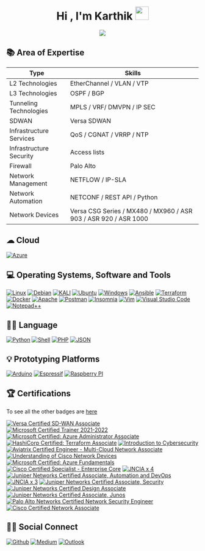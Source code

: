 <h1 align="center">Hi , I'm Karthik <img src="https://media.giphy.com/media/hvRJCLFzcasrR4ia7z/giphy.gif" width="35"></h1>
<p align="center">
<img src="https://readme-typing-svg.herokuapp.com?color=33AEF7&lines=Network+Engineer;Cloud+Technology+Enthusiast;IoT+hobbyist&center=true&width=500&height=50">
</p>


## 📚 Area of Expertise
| Type                   | Skills                                                                                                       |
|------------------------|--------------------------------------------------------------------------------------------------------------|
| L2 Technologies        | EtherChannel / VLAN / VTP                                                                                    |
| L3 Technologies        | OSPF / BGP                                                                        						    |
| Tunneling Technologies | MPLS / VRF/ DMVPN / IP SEC   																				|
| SDWAN                  | Versa SDWAN																								    |
| Infrastructure Services| QoS / CGNAT / VRRP / NTP																				    |
| Infrastructure Security| Access lists                                                                                                 |
| Firewall               | Palo Alto                                                                                                    |
| Network Management     | NETFLOW / IP-SLA |
| Network Automation     | NETCONF / REST API / Python                                                                 |
| Network Devices        | Versa CSG Series /  MX480 / MX960 / ASR 903 / ASR 920 / ASR 1000                                               |

## ☁ Cloud
<p>
 <a href="#"><img alt="Azure" src="https://img.shields.io/badge/azure-%230072C6.svg?logo=microsoftazure&logoColor=white"></a>
</p>

## 💻 Operating Systems, Software and Tools

<p>
 <a href="#"><img alt="Linux" src="https://img.shields.io/badge/Linux-FCC624?logo=linux&logoColor=black"></a>
 <a href="#"><img alt="Debian" src="https://img.shields.io/badge/Debian-A81D33?logo=debian&logoColor=white"></a>
 <a href="#"><img alt="KALI" src="https://img.shields.io/badge/Kali-268BEE?logo=kalilinux&logoColor=white"></a>
 <a href="#"><img alt="Ubuntu" src="https://img.shields.io/badge/Ubuntu-E95420?logo=ubuntu&logoColor=white"></a>
 <a href="#"><img alt="Windows" src="https://img.shields.io/badge/Windows-0078D6?logo=windows&logoColor=white"></a>
 <a href="#"><img alt="Ansible" src="https://img.shields.io/badge/Ansible-000000?logo=ansible&logoColor=white"></a>
 <a href="#"><img alt="Terraform" src="https://img.shields.io/badge/Terraform-7B42BC?logo=terraform&logoColor=white"></a> 
 <a href="#"><img alt="Docker" src="https://img.shields.io/badge/Docker-2CA5E0?logo=docker&logoColor=white"></a>  
 <a href="#"><img alt="Apache" src="https://img.shields.io/badge/Apache-D22128?logo=Apache&logoColor=white"></a>  
 <a href="#"><img alt="Postman" src="https://img.shields.io/badge/Postman-FF6C37?logo=postman&logoColor=white"></a>
 <a href="#"><img alt="Insomnia" src="https://img.shields.io/badge/Insomnia-5849be?logo=Insomnia&logoColor=white"></a>
 <a href="#"><img alt="Vim" src="https://img.shields.io/badge/VIM-%2311AB00.svg?logo=vim&logoColor=white"></a>
 <a href="#"><img alt="Visual Studio Code" src="https://img.shields.io/badge/Visual%20Studio%20Code-0078d7.svg?logo=visual-studio-code&logoColor=white"></a>
 <a href="#"><img alt="Notepad++" src="https://img.shields.io/badge/Notepad++-90E59A.svg?logo=notepad%2B%2B&logoColor=black"></a>
    
</p>

## 👩‍💻 Language

<p>
 <a href="#"><img alt="Python" src="https://img.shields.io/badge/python-3670A0?logo=python&logoColor=ffdd54"></a>
 <a href="#"><img alt="Shell" src="https://img.shields.io/badge/Shell_Script-121011?logo=gnu-bash&logoColor=white"></a>
 <a href="#"><img alt="PHP" src="https://img.shields.io/badge/PHP-777BB4?logo=php&logoColor=white"></a>
 <a href="#"><img alt="JSON" src="https://img.shields.io/badge/json-5E5C5C?logo=json&logoColor=white"></a>
</p>

## 💡 Prototyping Platforms

<p>
 <a href="#"><img alt="Arduino" src="https://img.shields.io/badge/Arduino-00979D?logo=Arduino&logoColor=white"></a>
 <a href="#"><img alt="Espressif" src="https://img.shields.io/badge/espressif-E7352C?logoColor=white"></a>
 <a href="#"><img alt="Raspberry PI" src="https://img.shields.io/badge/Raspberry%20Pi-A22846?logo=Raspberry%20Pi&logoColor=white"></a>
</p>


## 🏆 Certifications 

To see all the other badges are [here](https://www.credly.com/users/karthikc/badges)

[![Versa Certified SD-WAN Associate](https://images.credly.com/size/100x100/images/d948a85f-7826-4d49-b3f0-ff1110b14f48/SD-WAN_Associate_badge-04.png)](https://www.credly.com/badges/8c579fb7-d525-4895-878d-517ba2bc88f5 "Versa Certified SD-WAN Associate")
[![Microsoft Certified Trainer 2021-2022](https://images.credly.com/size/100x100/images/a6ea4416-4f34-4a85-bc24-eb3fe32fd241/MCT-Microsoft_Certified_Trainer-600x600.png)](https://www.credly.com/badges/b51512f6-7a71-4098-bc68-9e177839b01f "Microsoft Certified Trainer 2021-2022")
[![Microsoft Certified: Azure Administrator Associate](https://images.credly.com/size/100x100/images/336eebfc-0ac3-4553-9a67-b402f491f185/azure-administrator-associate-600x600.png)](https://www.credly.com/badges/d37339b2-12b7-4383-bd40-2571a781bfcd "Microsoft Certified: Azure Administrator Associate")
[![HashiCorp Certified: Terraform Associate](https://images.credly.com/size/100x100/images/99289602-861e-4929-8277-773e63a2fa6f/image.png)](https://www.credly.com/badges/da874986-00aa-41ad-b42a-170d059e3d29 "HashiCorp Certified: Terraform Associate")
[![Introduction to Cybersecurity](https://images.credly.com/size/100x100/images/af8c6b4e-fc31-47c4-8dcb-eb7a2065dc5b/I2CS__1_.png)](https://www.credly.com/badges/62092322-2b35-4150-9f4b-28ec5b07f1ea "Introduction to Cybersecurity")
[![Aviatrix Certified Engineer - Multi-Cloud Network Associate](https://images.credly.com/size/100x100/images/30dea324-9ebf-4a7b-96b0-4ee602f0d5e7/aceAssociatetBadgeArtboard_1.png)](https://www.credly.com/badges/2ea392e8-2b91-491a-914d-f4363733f60a "Aviatrix Certified Engineer - Multi-Cloud Network Associate")
[![Understanding of Cisco Network Devices](https://images.credly.com/size/100x100/images/1442feda-7455-4bcb-a114-8803c9dee675/CV_PNG_L200.png)](https://www.credly.com/badges/56d7e54d-081d-4788-a64b-93c47cf65440 "Understanding of Cisco Network Devices")
[![Microsoft Certified: Azure Fundamentals](https://images.credly.com/size/100x100/images/be8fcaeb-c769-4858-b567-ffaaa73ce8cf/image.png)](https://www.credly.com/badges/5fd2b53f-85cc-4677-bb9a-0564fe748d9a "Microsoft Certified: Azure Fundamentals")
[![Cisco Certified Specialist - Enterprise Core](https://images.credly.com/size/100x100/images/772efbeb-3c61-459c-ba0d-2fa52828d119/Cisco_Specialist_600.png)](https://www.credly.com/badges/e0ec726f-249e-4638-a469-e873621def04 "Cisco Certified Specialist - Enterprise Core")
[![JNCIA x 4](https://images.credly.com/size/100x100/images/38a71b3b-403d-44a9-9ed5-f7218549249f/JNCIA_4A.png)](https://www.credly.com/badges/8d75270b-51b8-4cc4-83d1-b87d92531cdf "JNCIA x 4")
[![Juniper Networks Certified Associate, Automation and DevOps](https://images.credly.com/size/100x100/images/ad30282b-5a30-4202-a05c-9c6f4f751595/L_01_asso_JNCIA-DevOps.png)](https://www.credly.com/badges/cbd7addf-7a0f-4dd0-9c44-4610867c15f0 "Juniper Networks Certified Associate, Automation and DevOps")
[![JNCIA x 3](https://images.credly.com/size/100x100/images/d9f1f414-d4a5-4ef9-96f8-26e3ada93583/M_01_asso_3A.png)](https://www.credly.com/badges/b0c2d5bc-a39a-4182-8a9a-5a21593486cf "JNCIA x 3")
[![Juniper Networks Certified Associate, Security](https://images.credly.com/size/100x100/images/c61cfe43-7e75-4636-818d-88b47e9a2b4c/L_01_asso_JNCIA-SEC.png)](https://www.credly.com/badges/118c5dd7-57a9-4893-8c69-13050b579687 "Juniper Networks Certified Associate, Security")
[![Juniper Networks Certified Design Associate](https://images.credly.com/size/100x100/images/4087bc56-d17f-4ae1-b9df-2b60ea30cf5b/L_01_asso_JNCDA.png)](https://www.credly.com/badges/d43490c2-991b-499e-86b5-33536c46ccc8 "Juniper Networks Certified Design Associate")
[![Juniper Networks Certified Associate, Junos](https://images.credly.com/size/100x100/images/115e08d1-6b0c-40b2-aa15-5906022f4db0/L_01_asso_JNCIA-Junos.png)](https://www.credly.com/badges/dda56c3a-b6d6-4ed6-8476-8345f94be99b "Juniper Networks Certified Associate, Junos")
[![Palo Alto Networks Certified Network Security Engineer](https://images.credly.com/size/100x100/images/a7179299-0c6e-4327-a27d-ea5853a1ab55/pan_pcnse_digital-badge_sharing-logo-2048x2048.png)](https://www.credly.com/badges/b534045d-649b-42d9-8def-0b0201474bc1 "Palo Alto Networks Certified Network Security Engineer")
[![Cisco Certified Network Associate](https://images.credly.com/size/100x100/images/683783d8-eaac-4c37-a14d-11bd8a36321d/ccna_600.png)](https://www.credly.com/badges/6f2ed529-2f28-4da4-bcdc-95c500ab9926 "Cisco Certified Network Associate")



## 👋🏼 Social Connect

[<img alt="Github" src="https://img.shields.io/badge/ckarthik20-%2312100E.svg?&logo=Github&logoColor=white" />](https://github.com/ckarthik20) 
[<img alt="Medium" src="https://img.shields.io/badge/karthikk_c-%2312100E.svg?&logo=medium&logoColor=white" />](https://medium.com/@c.karthik)
[<img alt="Outlook" src="https://img.shields.io/badge/ckarthik-0078D4?&logo=microsoft-outlook&logoColor=white" />](mailto:ckarthik@live.com)


